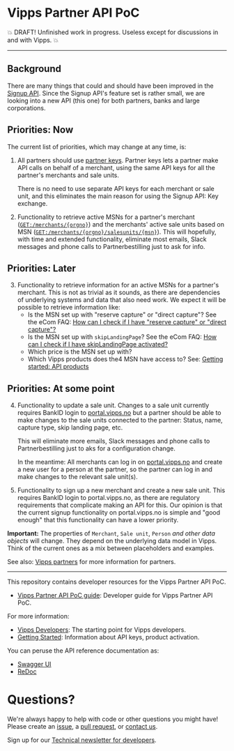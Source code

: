 # Vipps Partner API PoC

💥 DRAFT! Unfinished work in progress. Useless except for discussions in and with Vipps. 💥

----------

## Background

There are many things that could and should have been improved in the
[Signup API](https://github.com/vippsas/vipps-signup-api).
Since the Signup API's feature set is rather small, we are looking into a new API (this one)
for both partners, banks and large corporations.

## Priorities: Now

The current list of priorities, which may change at any time, is:
1. All partners should use
   [partner keys](https://github.com/vippsas/vipps-partner#partner-keys).
   Partner keys lets a partner make API calls on behalf of a merchant,
   using the same API keys for all the partner's merchants and sale units.

   There is no need to use separate API keys for each merchant or sale unit,
   and this eliminates the main reason for using the Signup API: Key exchange.

2. Functionality to retrieve active MSNs for a partner's merchant
   ([`GET:/merchants/{orgno}`](https://vippsas.github.io/vipps-partner-api/#/Merchants/getMerchantDetails))
   and the merchants' active sale units based on MSN
   ([`GET:/merchants/{orgno}/salesunits/{msn}`](https://vippsas.github.io/vipps-partner-api/#/Saleunits/getSaleUnitsByMsn)).
   This will hopefully, with time and extended functionality, eliminate most emails,
   Slack messages and phone calls to Partnerbestilling just to ask for info.


## Priorities: Later

3. Functionality to retrieve information for an active MSNs for a partner's
   merchant. This is not as trivial as it sounds, as there are dependencies
   of underlying systems and data that also need work. We expect it will be
   possible to retrieve information like:
   * Is the MSN set up with "reserve capture" or "direct capture"?
     See the eCom FAQ:
     [How can I check if I have "reserve capture" or "direct capture"?](https://github.com/vippsas/vipps-ecom-api/blob/master/vipps-ecom-api-faq.md#how-can-i-check-if-i-have-reserve-capture-or-direct-capture)
   * Is the MSN set up with `skipLandingPage`?
     See the eCom FAQ:
     [How can I check if I have skipLandingPage activated?](https://github.com/vippsas/vipps-ecom-api/blob/master/vipps-ecom-api-faq.md#how-can-i-check-if-i-have-skiplandingpage-activated)
   * Which price is the MSN set up with?
   * Which Vipps products does the4 MSN have access to?
     See:
     [Getting started: API products](https://github.com/vippsas/vipps-developers/blob/master/vipps-getting-started.md#api-products)

## Priorities: At some point

4. Functionality to update a sale unit.
   Changes to a sale unit currently requires BankID login to
   [portal.vipps.no](https://portal.vipps.no)
   but a partner should be able to make changes to the sale units connected to
   the partner: Status, name, capture type, skip landing page, etc.

   This will eliminate more emails, Slack messages and phone calls to
   Partnerbestilling just to aks for a configuration change.

   In the meantime: All merchants can log in on
   [portal.vipps.no](https://portal.vipps.no)
   and create a new user for a person at the partner, so the partner can
   log in and make changes to the relevant sale unit(s).

5. Functionality to sign up a new merchant and create a new sale unit.
   This requires BankID login to portal.vipps.no, as there are regulatory requirements that
   complicate making an API for this. Our opinion is that the current signup functionality on
   portal.vipps.no is simple and "good enough" that this functionality can have a lower priority.

**Important:** The properties of `Merchant`, `Sale unit`, `Person` _and other data objects_
will change. They depend on the underlying data model in Vipps.
Think of the current ones as a mix between placeholders and examples.

See also:
[Vipps partners](https://github.com/vippsas/vipps-partner)
for more information for partners.

----------

This repository contains developer resources for the Vipps Partner API PoC.

* [Vipps Partner API PoC guide](vipps-partner-api-poc.md): Developer guide for Vipps Partner API PoC.

For more information:
* [Vipps Developers](https://github.com/vippsas/vipps-developers): The starting point for Vipps developers.
* [Getting Started](https://github.com/vippsas/vipps-developers/blob/master/vipps-getting-started.md): Information about API keys, product activation.

You can peruse the API reference documentation as:
* [Swagger UI](https://vippsas.github.io/vipps-partner-api/)
* [ReDoc](https://vippsas.github.io/vipps-partner-api/redoc.html)

# Questions?

We're always happy to help with code or other questions you might have!
Please create an [issue](https://github.com/vippsas/vipps-ecom-api/issues),
a [pull request](https://github.com/vippsas/vipps-ecom-api/pulls),
or [contact us](https://github.com/vippsas/vipps-developers/blob/master/contact.md).

Sign up for our [Technical newsletter for developers](https://github.com/vippsas/vipps-developers/tree/master/newsletters).
